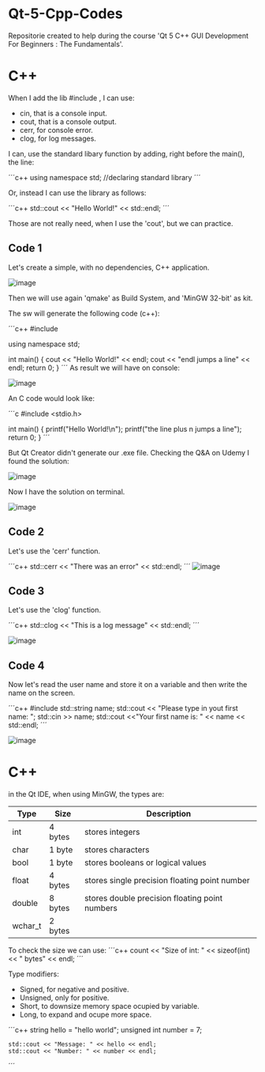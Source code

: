 # Qt-5-Cpp-Codes

Repositorie created to help during the course 'Qt 5 C++ GUI Development For Beginners : The Fundamentals'.

# C++ <iostream>

When I add the lib #include <iostream>, I can use:

* cin, that is a console input.
* cout, that is a console output.
* cerr, for console error.
* clog, for log messages.

I can, use the standard libary function by adding, right before the main(), the line:

´´´c++
    using namespace std; //declaring standard library
´´´

Or, instead I can use the library as follows:

´´´c++
std::cout << "Hello World!" << std::endl;
´´´    

Those are not really need, when I use the 'cout', but we can practice.
    
## Code 1

Let's create a simple, with no dependencies, C++ application.

![image](https://user-images.githubusercontent.com/58916022/223400025-18538bd1-2276-4c39-9ade-dfc51f88bf7b.png)

Then we will use again 'qmake' as Build System, and 'MinGW 32-bit' as kit.

The sw will generate the following code (c++):

´´´c++
#include <iostream>

using namespace std;

int main()
{
    cout << "Hello World!" << endl;
    cout << "endl jumps a line" << endl;
    return 0;
}
´´´
As result we will have on console:

![image](https://user-images.githubusercontent.com/58916022/223409501-df374d63-b23c-4245-80cb-b022686a2a37.png)

An C code would look like:

´´´c
#include <stdio.h>

int main()
{
    printf("Hello World!\n");
    printf("the line plus n jumps a line");
    return 0;
}
´´´

But Qt Creator didn't generate our .exe file. Checking the Q&A on Udemy I found the solution:

![image](https://user-images.githubusercontent.com/58916022/223410515-c1510c85-127f-41d3-b62e-199a82c7d5e4.png)

Now I have the solution on terminal.

![image](https://user-images.githubusercontent.com/58916022/223410611-28540c80-7317-4d9f-b3a5-9a7866d065be.png)
    
## Code 2   

Let's use the 'cerr' function.
    
´´´c++
std::cerr << "There was an error" << std::endl;
´´´
![image](https://user-images.githubusercontent.com/58916022/223430602-8fcdc57f-beba-471e-b01a-1465637c3a4c.png)

## Code 3       
    
Let's use the 'clog' function.    

´´´c++
std::clog << "This is a log message" << std::endl;
´´´
    
![image](https://user-images.githubusercontent.com/58916022/223430851-995f25d5-581f-45dd-9b3e-f3a644292f9a.png)
    
## Code 4

Now let's read the user name and store it on a variable and then write the name on the screen.

´´´c++
#include <string>
std::string name;
std::cout << "Please type in yout first name: ";
std::cin >> name;
std::cout <<"Your first name is: " << name << std::endl;
´´´
    
![image](https://user-images.githubusercontent.com/58916022/223431309-cf9846be-f84d-45e0-ae91-6e6f2b7169cf.png)
    
# C++ <string> 

in the Qt IDE, when using MinGW, the types are:

| Type | Size | Description |
| --- | --- | --- |
| int | 4 bytes | stores integers |
| char | 1 byte | stores characters |
| bool | 1 byte | stores booleans or logical values |
| float | 4 bytes | stores single precision floating point number |
| double | 8 bytes | stores double precision floating point numbers |
| wchar_t | 2 bytes|  | 

To check the size we can use:
´´´c++
count << "Size of int: " << sizeof(int) << " bytes" << endl;
´´´

Type modifiers:
* Signed, for negative and positive.
* Unsigned, only for positive.
* Short, to downsize memory space ocupied by variable.
* Long, to expand and ocupe more space.

´´´c++
    string hello = "hello world";
    unsigned int number = 7;

    std::cout << "Message: " << hello << endl;
    std::cout << "Number: " << number << endl;
´´´
    
